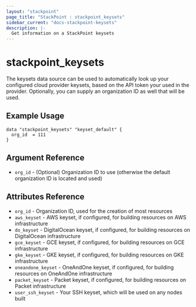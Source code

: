```yaml
---
layout: "stackpoint"
page_title: "StackPoint : stackpoint_keysets"
sidebar_current: "docs-stackpoint-keysets"
description: |-
  Get information on a StackPoint keysets
---
```


# stackpoint\_keysets

The keysets data source can be used to automatically look up your configured cloud provider keysets, based on the API token your used in the provider.  Optionally, you can supply an organization ID as well that will be used.

## Example Usage

```hcl
data "stackpoint_keysets" "keyset_default" {
  org_id  = 111
}
```

## Argument Reference

 * `org_id` - (Optional) Organization ID to use (otherwise the default organization ID is located and used)

## Attributes Reference

 * `org_id` - Organization ID, used for the creation of most resources
 * `aws_keyset` - AWS keyset, if configured, for building resources on AWS infrastructure
 * `do_keyset` - DigitalOcean keyset, if configured, for building resources on DigitalOcean infrastructure
 * `gce_keyset` - GCE keyset, if configured, for building resources on GCE infrastructure
 * `gke_keyset` - GKE keyset, if configured, for building resources on GKE infrastructure
 * `oneandone_keyset` -	OneAndOne keyset, if configured, for building resources on OneAndOne infrastructure
 * `packet_keyset` - Packet keyset, if configured, for building resources on Packet infrastructure
 * `user_ssh_keyset` - Your SSH keyset, which will be used on any nodes built
